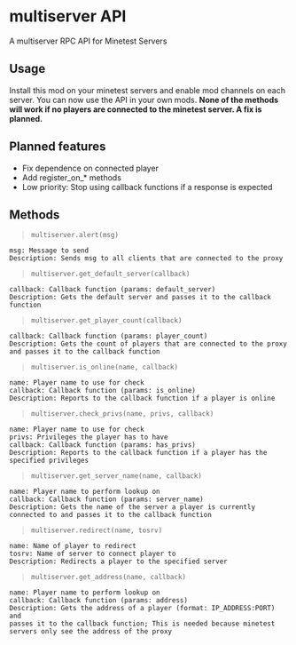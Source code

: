 # multiserver API
A multiserver RPC API for Minetest Servers
## Usage
Install this mod on your minetest servers and enable mod channels on
each server. You can now use the API in your own mods.
**None of the methods will work if no players are connected to the
minetest server. A fix is planned.**
## Planned features
* Fix dependence on connected player
* Add register_on_* methods
* Low priority: Stop using callback functions if a response is expected
## Methods
> `multiserver.alert(msg)`
```
msg: Message to send
Description: Sends msg to all clients that are connected to the proxy
```
> `multiserver.get_default_server(callback)`
```
callback: Callback function (params: default_server)
Description: Gets the default server and passes it to the callback
function
```
> `multiserver.get_player_count(callback)`
```
callback: Callback function (params: player_count)
Description: Gets the count of players that are connected to the proxy
and passes it to the callback function
```
> `multiserver.is_online(name, callback)`
```
name: Player name to use for check
callback: Callback function (params: is_online)
Description: Reports to the callback function if a player is online
```
> `multiserver.check_privs(name, privs, callback)`
```
name: Player name to use for check
privs: Privileges the player has to have
callback: Callback function (params: has_privs)
Description: Reports to the callback function if a player has the
specified privileges
```
> `multiserver.get_server_name(name, callback)`
```
name: Player name to perform lookup on
callback: Callback function (params: server_name)
Description: Gets the name of the server a player is currently
connected to and passes it to the callback function
```
> `multiserver.redirect(name, tosrv)`
```
name: Name of player to redirect
tosrv: Name of server to connect player to
Description: Redirects a player to the specified server
```
> `multiserver.get_address(name, callback)`
```
name: Player name to perform lookup on
callback: Callback function (params: address)
Description: Gets the address of a player (format: IP_ADDRESS:PORT) and
passes it to the callback function; This is needed because minetest
servers only see the address of the proxy
```
